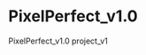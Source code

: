 # PixelPerfect_v1.0
PixelPerfect_v1.0 project_v1  
 
<!-- TO DO LIST: 
x weeeeell
x weeeeell
x weeeeell
x page scroll animation
x css grid where needed
x circles into proper places
x carousel - Twitter section
x to be continued
-->
